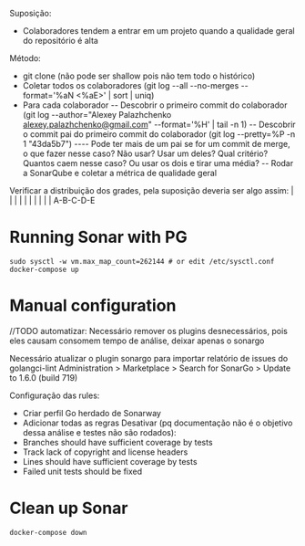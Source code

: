 Suposição:
- Colaboradores tendem a entrar em um projeto quando a qualidade geral do repositório é alta


Método:
- git clone (não pode ser shallow pois não tem todo o histórico)
- Coletar todos os colaboradores (git log --all --no-merges --format='%aN <%aE>' | sort | uniq)
- Para cada colaborador
-- Descobrir o primeiro commit do colaborador (git log --author="Alexey Palazhchenko <alexey.palazhchenko@gmail.com>" --format='%H' | tail -n 1)
-- Descobrir o commit pai do primeiro commit do colaborador (git log --pretty=%P -n 1 "43da5b7")
---- Pode ter mais de um pai se for um commit de merge, o que fazer nesse caso? Não usar? Usar um deles? Qual critério? Quantos caem nesse caso? Ou usar os dois e tirar uma média?
-- Rodar a SonarQube e coletar a métrica de qualidade geral

Verificar a distribuição dos grades, pela suposição deveria ser algo assim:
|
| |
| | |
| | | | 
A-B-C-D-E

# Running Sonar with PG

```
sudo sysctl -w vm.max_map_count=262144 # or edit /etc/sysctl.conf
docker-compose up
```

# Manual configuration

//TODO automatizar:
Necessário remover os plugins desnecessários, pois eles causam consomem tempo de análise, deixar apenas o sonargo

Necessário atualizar o plugin sonargo para importar relatório de issues do golangci-lint
Administration > Marketplace > Search for SonarGo > Update to 1.6.0 (build 719)


Configuração das rules:
- Criar perfil Go herdado de Sonarway
- Adicionar todas as regras
Desativar (pq documentação não é o objetivo dessa análise e testes não são rodados):
- Branches should have sufficient coverage by tests
- Track lack of copyright and license headers
- Lines should have sufficient coverage by tests
- Failed unit tests should be fixed


# Clean up Sonar

```
docker-compose down
```